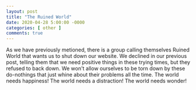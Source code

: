 ```yaml
---
layout: post
title: "The Ruined World"
date: 2020-04-28 5:00:00 -0000
categories: [ other ]
comments: true
---
```

As we have previously metioned, there is a group calling themselves Ruined World that wants us to shut down
our website. We declined in our previous post, telling them that we need positive things in these trying
times, but they refused to back down. We won't allow ourselves to be torn down by these do-nothings that
just whine about their problems all the time.
The world needs happiness!
The world needs a distraction!
The world needs wonder!
